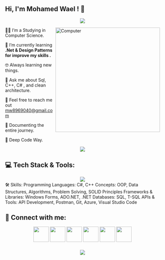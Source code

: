 <h2> Hi, I'm Mohamed Wael ! 👋</h2>

<!-- Typing SVG by DenverCoder1 - https://github.com/DenverCoder1/readme-typing-svg -->
<p align="center">
  <a href="https://github.com/DenverCoder1/readme-typing-svg">
    <img src="https://readme-typing-svg.herokuapp.com/?lines=Software%20Engineer;.NET%20Developer%20📱;Always%20learning%20new%20things&font=Fira%20Code&center=true&width=500&height=50&color=2F81F7&vCenter=true&size=22">
  </a>
</p> 

<img src="https://github.com/lambiengcode/lambiengcode/blob/main/gif/dash.gif?raw=true" width="340px" align="right" alt="Computer">

👨‍🎓 I’m a Studying in Computer Science.

🌱 I’m currently learning **.Net & Design Patterns for improve my skills .**

🤓 Always learning new things.

💬 Ask me about Sql, C++, C# , and clean architecture.

📧 Feel free to reach me out mw8969040@gmail.com

📄 Documenting the entire journey.

🫡 Deep Code Way.
<div align="center">
    <img src="https://user-images.githubusercontent.com/73097560/115834477-dbab4500-a447-11eb-908a-139a6edaec5c.gif" />
</div>

## 💻 Tech Stack & Tools:
<div align="center"> 
  <a href="#"> 
    <img src="https://skillicons.dev/icons?i=csharp,cpp,dotnet,git,postman,vscode&theme=dark" /> 
  </a> 
</div>
</a>

</a>
🛠️ Skills:
Programming Languages: C#, C++
Concepts: OOP, Data Structures, Algorithms, Problem Solving, SOLID Principles
Frameworks & Libraries: Windows Forms, ADO.NET, .NET
Databases: SQL, T-SQL
APIs & Tools: API Development, Postman, Git, Azure, Visual Studio Code
  
## 💌 Connect with me:
<p align="center">
<a href="mailto:mw8969040@gmail.com"><img src="https://img.icons8.com/fluent/48/000000/gmail.png" width="50" height="50" /></a>
<a href="https://t.me/MohamedWael"><img src="https://img.icons8.com/color/48/000000/telegram-app--v1.png" width="50" height="50" /></a>
<a href="https://www.linkedin.com/in/mohamed-wael"><img src="https://img.icons8.com/fluent/48/000000/linkedin.png" width="50" height="50" /></a>
<a href="https://www.facebook.com/mohamed.wael"><img src="https://img.icons8.com/fluency/48/000000/facebook.png" width="50" height="50" /></a>
<img src="https://img.icons8.com/color/48/000000/whatsapp--v1.png" width="50" height="50" /></a>
<img src="https://img.icons8.com/doodle/48/fa314a/discord-logo.png" width="50" height="50" /></a>
</p>

<h3 align="center">
    <img src="https://readme-typing-svg.herokuapp.com/?font=Righteous&size=25&center=true&vCenter=true&width=500&height=70&duration=4000&lines=Thanks+for+visiting!+❤️;I'm+Long+Life+Learner">
</h3>
